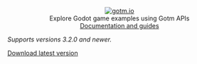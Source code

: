 <p align="center">
  <a href="https://gotm.io"><img src="https://i.imgur.com/YaV4VlM.png" alt="gotm.io"></a>
  <br/>
  Explore Godot game examples using Gotm APIs
  <br />
  <a href="https://gotm.io/docs/gdgotm">Documentation and guides</a>
</p>

_Supports versions 3.2.0 and newer._

[Download latest version](https://github.com/PlayGotm/gdgotm-examples/archive/refs/heads/master.zip)
